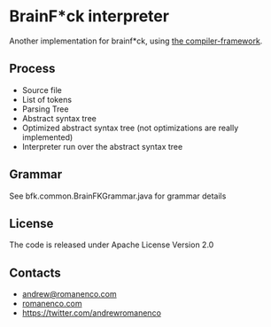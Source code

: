 # BrainF*ck interpreter
 Another implementation for brainf*ck, using [the compiler-framework](https://github.com/andrewromanenco/compilerframework).

## Process
- Source file
- List of tokens
- Parsing Tree
- Abstract syntax tree
- Optimized abstract syntax tree (not optimizations are really implemented)
- Interpreter run over the abstract syntax tree 

## Grammar
See bfk.common.BrainFKGrammar.java for grammar details

## License
The code is released under Apache License Version 2.0

## Contacts
- andrew@romanenco.com
- [romanenco.com](http://www.romanenco.com)
- https://twitter.com/andrewromanenco
